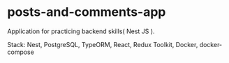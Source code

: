 # posts-and-comments-app
Application for practicing backend skills( Nest JS ).

Stack: Nest, PostgreSQL, TypeORM, React, Redux Toolkit, Docker, docker-compose
